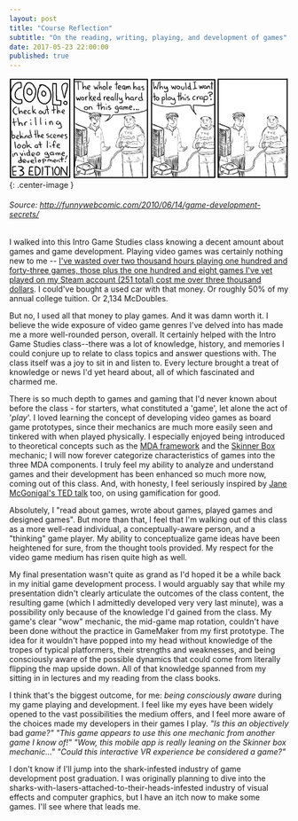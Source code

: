 ```yaml
---
layout: post
title: "Course Reflection"
subtitle: "On the reading, writing, playing, and development of games"
date: 2017-05-23 22:00:00
published: true
---
```


![](/images/game-development.gif){: .center-image }

###### Source: http://funnywebcomic.com/2010/06/14/game-development-secrets/

I walked into this Intro Game Studies class knowing a decent amount about games and game development. Playing video games was certainly nothing new to me -- [I've wasted over two thousand hours playing one hundred and forty-three games, those plus the one hundred and eight games I've yet played on my Steam account (251 total) cost me over three thousand dollars](https://steamdb.info/calculator/76561198000624698/). I could've bought a used car with that money. Or roughly 50% of my annual college tuition. Or 2,134 McDoubles.

But no, I used all that money to play games. And it was damn worth it. I believe the wide exposure of video game genres I've delved into has made me a more well-rounded person, overall. It certainly helped with the Intro Game Studies class--there was a lot of knowledge, history, and memories I could conjure up to relate to class topics and answer questions with. The class itself was a joy to sit in and listen to. Every lecture brought a treat of knowledge or news I'd yet heard about, all of which fascinated and charmed me.

There is so much depth to games and gaming that I'd never known about before the class - for starters, what constituted a 'game', let alone the act of '*play*'. I loved learning the concept of developing video games as board game prototypes, since their mechanics are much more easily seen and tinkered with when played physically. I especially enjoyed being introduced to theoretical concepts such as the [MDA framework](https://en.wikipedia.org/wiki/MDA_framework) and the [Skinner Box](https://en.wikipedia.org/wiki/Operant_conditioning_chamber) mechanic; I will now forever categorize characteristics of games into the three MDA components. I truly feel my ability to analyze and understand games and their development has been enhanced so much more now, coming out of this class. And, with honesty, I feel seriously inspired by [Jane McGonigal's TED talk](https://www.ted.com/talks/jane_mcgonigal_gaming_can_make_a_better_world) too, on using gamification for good.

Absolutely, I "read about games, wrote about games, played games and designed games". But more than that, I feel that I'm walking out of this class as a more well-read individual, a conceptually-aware person, and a "thinking" game player. My ability to conceptualize game ideas have been heightened for sure, from the thought tools provided. My respect for the video game medium has risen quite high as well.

My final presentation wasn't quite as grand as I'd hoped it be a while back in my initial game development process. I would arguably say that while my presentation didn't clearly articulate the outcomes of the class content, the resulting game (which I admittedly developed very very last minute), was a possibility only because of the knowledge I'd gained from the class. My game's clear "wow" mechanic, the mid-game map rotation, couldn't have been done without the practice in GameMaker from my first prototype. The idea for it wouldn't have popped into my head without knowledge of the tropes of typical platformers, their strengths and weaknesses, and being consciously aware of the possible dynamics that could come from literally flipping the map upside down. All of that knowledge spanned from my sitting in in lectures and my reading from the class books.

I think that's the biggest outcome, for me: _being consciously aware_ during my game playing and development. I feel like my eyes have been widely opened to the vast possibilities the medium offers, and I feel more aware of the choices made my developers in their games I play. *"Is this an objectively* bad *game?" "This game appears to use this one mechanic from another game I know of!" "Wow, this mobile app is really leaning on the Skinner box mechanic..." "Could this interactive VR experience be considered a game?"*

I don't know if I'll jump into the shark-infested industry of game development post graduation. I was originally planning to dive into the sharks-with-lasers-attached-to-their-heads-infested industry of visual effects and computer graphics, but I have an itch now to make some games. I'll see where that leads me.
